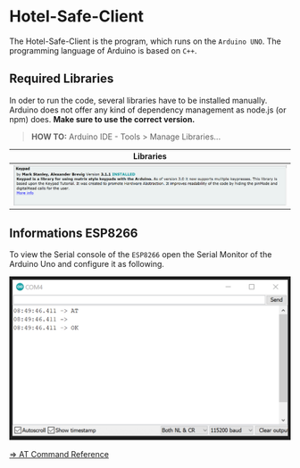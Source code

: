 # Hotel-Safe-Client

The Hotel-Safe-Client is the program, which runs on the `Arduino UNO`. The programming language of Arduino is based on `C++`.

## Required Libraries

In oder to run the code, several libraries have to be installed manually. Arduino does not offer any kind of dependency management as node.js (or npm) does. **Make sure to use the correct version.**

> **HOW TO:** Arduino IDE - Tools > Manage Libraries...

| Libraries                                                   |
| ----------------------------------------------------------- |
| ![Library Keypad V 3.1.1](docs/assets/Library_Keypad.png)   |

## Informations ESP8266

To view the Serial console of the `ESP8266` open the Serial Monitor of the Arduino Uno and configure it as following.

![ESP8266 serial](docs/assets/ESP8266_serial.png)

[=> AT Command Reference](http://room-15.github.io/blog/2015/03/26/esp8266-at-command-reference/)
